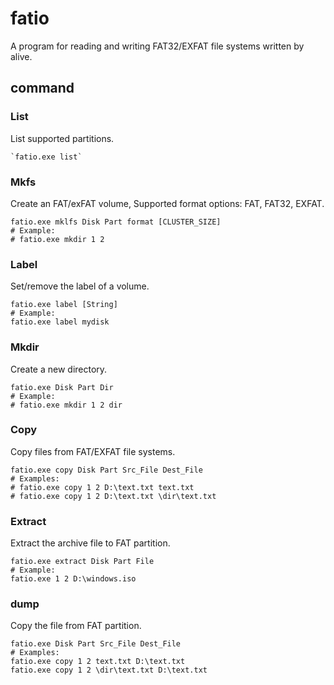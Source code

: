 # fatio

A program for reading and writing FAT32/EXFAT file systems written by alive.

## command

### List

List supported partitions.

```shell
`fatio.exe list`
```

### Mkfs

Create an FAT/exFAT volume, Supported format options: FAT, FAT32, EXFAT.

```shell
fatio.exe mklfs Disk Part format [CLUSTER_SIZE]
# Example:
# fatio.exe mkdir 1 2
```

### Label

Set/remove the label of a volume.

```shell
fatio.exe label [String]
# Example:
fatio.exe label mydisk
```

### Mkdir

Create a new directory.

```shell
fatio.exe Disk Part Dir
# Example:
# fatio.exe mkdir 1 2 dir
```

### Copy

Copy files from FAT/EXFAT file systems.

```shell
fatio.exe copy Disk Part Src_File Dest_File
# Examples:
# fatio.exe copy 1 2 D:\text.txt text.txt
# fatio.exe copy 1 2 D:\text.txt \dir\text.txt
```

### Extract

Extract the archive file to FAT partition.

```shell
fatio.exe extract Disk Part File
# Example:
fatio.exe 1 2 D:\windows.iso
```

### dump

Copy the file from FAT partition.

```shell
fatio.exe Disk Part Src_File Dest_File
# Examples:
fatio.exe copy 1 2 text.txt D:\text.txt
fatio.exe copy 1 2 \dir\text.txt D:\text.txt
```
